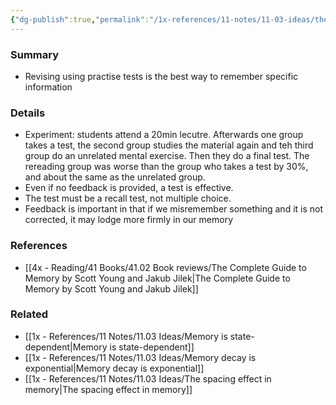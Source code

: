 ```yaml
---
{"dg-publish":true,"permalink":"/1x-references/11-notes/11-03-ideas/the-testing-effect-revising-with-practise-tests-is-the-most-effective/","title":"The testing effect - Revising with practise tests is the most effective","created":"2024-02-14T20:18:22.016+03:00","updated":"2024-02-14T20:18:22.016+03:00"}
---
```



### Summary
- Revising using practise tests is the best way to remember specific information

### Details
- Experiment: students attend a 20min lecutre. Afterwards one group takes a test, the second group studies the material again and teh third group do an unrelated mental exercise. Then they do a final test. The rereading group was worse than the group who takes a test by 30%, and about the same as the unrelated group.
- Even if no feedback is provided, a test is effective.
- The test must be a recall test, not multiple choice.
- Feedback is important in that if we misremember something and it is not corrected, it may lodge more firmly in our memory

### References
- [[4x - Reading/41 Books/41.02 Book reviews/The Complete Guide to Memory by Scott Young and Jakub Jilek\|The Complete Guide to Memory by Scott Young and Jakub Jilek]]

### Related
- [[1x - References/11 Notes/11.03 Ideas/Memory is state-dependent\|Memory is state-dependent]]
- [[1x - References/11 Notes/11.03 Ideas/Memory decay is exponential\|Memory decay is exponential]]
- [[1x - References/11 Notes/11.03 Ideas/The spacing effect in memory\|The spacing effect in memory]]